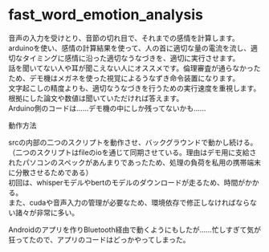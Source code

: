 # fast_word_emotion_analysis

音声の入力を受けとり、音節の切れ目で、それまでの感情を計算します。  
arduinoを使い、感情の計算結果を使って、人の首に適切な量の電流を流し、適切なタイミングに感情に沿った適切なうなづきを、適切に実行させます。  
話を聞いてない人や耳が聞こえない人にオススメです。倫理審査が通らなかったため、デモ機はメガネを使った視覚によるうなずき命令装置になります。  
文字起こしの精度よりも、適切なうなづきを行うための実行速度を重視します。根拠にした論文や数値は聞いていただければ答えます。  
Arduino側のコードは……デモ機の中にしか残ってないかも……

動作方法

srcの内部の二つのスクリプトを動作させ、バックグラウンドで動かし続ける。  
（二つのスクリプトはfileのioを通じて同期させている。理由はデモ用に支給されたパソコンのスペックがあんまりであったため、処理の負荷を私用の携帯端末に分散させるためである）  
初回は、whisperモデルやbertのモデルのダウンロードが走るため、時間がかかる。  
また、cudaや音声入力の管理が必要なため、環境依存で修正しなければならない諸々が非常に多い。  

Androidのアプリを作りBluetooth経由で動くようにもしたが……忙しすぎて気が狂ってたので、アプリのコードはどっかやってしまった。
